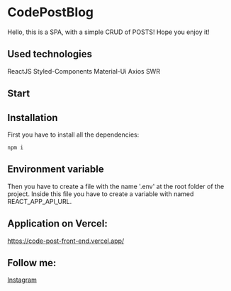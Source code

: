 # CodePostBlog

Hello, this is a SPA, with a simple CRUD of POSTS!
Hope you enjoy it!

## Used technologies

ReactJS
Styled-Components
Material-Ui
Axios
SWR

## Start

## Installation

First you have to install all the dependencies:

```
npm i
```

## Environment variable

Then you have to create a file with the name '.env' at the root folder of the project.
Inside this file you have to create a variable with named REACT_APP_API_URL.

## Application on Vercel:

https://code-post-front-end.vercel.app/

## Follow me:

[Instagram](https://www.instagram.com/wendreslucas/)
